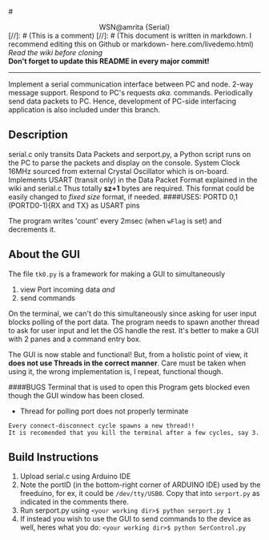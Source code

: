 #<center>WSN@amrita {Serial}</center>
[//]: # (This is a comment)
[//]: # (This document is written in markdown. I recommend editing this on Github or markdown- here.com/livedemo.html)
*Read the wiki before cloning*  
**Don't forget to update this README in every major commit!**

---
Implement a serial communication interface between PC and node. 2-way message support. Respond to PC's requests *aka.* commands. Periodically send data packets to PC.
Hence, development of PC-side interfacing application is also included under this branch.

Description
--------------
serial.c only transits Data Packets and serport.py, a Python script runs on the PC to parse the packets and display on the console.
System Clock 16MHz sourced from external Crystal Oscillator  which is on-board.
Implements USART (transit only) in the Data Packet Format explained in the wiki and serial.c
Thus totally **sz+1** bytes are required.
This format could be easily changed to *fixed size* format, if needed.
####USES:
  PORTD 0,1 (PORTD0-1){RX and TX}
  as USART pins

The program writes 'count' every 2msec (when `wFlag` is set) and decrements it.

About the GUI
--------------
The file `tk0.py` is a framework for making a GUI to simultaneously

1. view Port incoming data *and*
2. send commands

On the terminal, we can't do this simultaneously since asking for user input blocks polling of the port data. The program needs to spawn another thread to ask for user input and let the OS handle the rest.
It's better to make a GUI with 2 panes and a command entry box.

The GUI is now stable and functional! But, from a holistic point of view, it **does not use Threads in the correct manner**. Care must be taken when using it, the wrong implementation is, I repeat, functional though.

####BUGS
Terminal that is used to open this Program gets blocked even though the GUI window has been closed.

- Thread for polling port does not properly terminate
```
Every connect-disconnect cycle spawns a new thread!!
It is recomended that you kill the terminal after a few cycles, say 3.
```


Build Instructions
----------------------
1. Upload serial.c using Arduino IDE
2. Note the portID (in the bottom-right corner of ARDUINO IDE) used by the freeduino, for ex, it could be `/dev/tty/USB0`.
   Copy that into `serport.py` as indicated in the comments there.
3. Run serport.py using
    `<your working dir>$ python serport.py 1`
4. If instead you wish to use the GUI to send commands to the device as well, heres what you do:
    `<your working dir>$ python SerControl.py`
    
